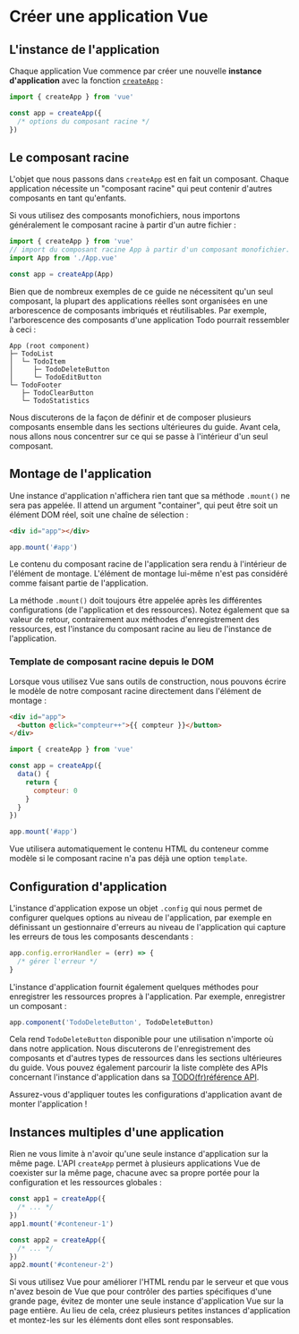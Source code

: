 # Créer une application Vue

## L'instance de l'application

Chaque application Vue commence par créer une nouvelle **instance d'application** avec la fonction [`createApp`](/api/application#createapp) :

```js
import { createApp } from 'vue'

const app = createApp({
  /* options du composant racine */
})
```

## Le composant racine

L'objet que nous passons dans `createApp` est en fait un composant. Chaque application nécessite un "composant racine" qui peut contenir d'autres composants en tant qu'enfants.

Si vous utilisez des composants monofichiers, nous importons généralement le composant racine à partir d'un autre fichier :

```js
import { createApp } from 'vue'
// import du composant racine App à partir d'un composant monofichier.
import App from './App.vue'

const app = createApp(App)
```

Bien que de nombreux exemples de ce guide ne nécessitent qu'un seul composant, la plupart des applications réelles sont organisées en une arborescence de composants imbriqués et réutilisables. Par exemple, l'arborescence des composants d'une application Todo pourrait ressembler à ceci :

```
App (root component)
├─ TodoList
│  └─ TodoItem
│     ├─ TodoDeleteButton
│     └─ TodoEditButton
└─ TodoFooter
   ├─ TodoClearButton
   └─ TodoStatistics
```

Nous discuterons de la façon de définir et de composer plusieurs composants ensemble dans les sections ultérieures du guide. Avant cela, nous allons nous concentrer sur ce qui se passe à l'intérieur d'un seul composant.

## Montage de l'application

Une instance d'application n'affichera rien tant que sa méthode `.mount()` ne sera pas appelée. Il attend un argument "container", qui peut être soit un élément DOM réel, soit une chaîne de sélection :

```html
<div id="app"></div>
```

```js
app.mount('#app')
```

Le contenu du composant racine de l'application sera rendu à l'intérieur de l'élément de montage. L'élément de montage lui-même n'est pas considéré comme faisant partie de l'application.

La méthode `.mount()` doit toujours être appelée après les différentes configurations (de l'application et des ressources). Notez également que sa valeur de retour, contrairement aux méthodes d'enregistrement des ressources, est l'instance du composant racine au lieu de l'instance de l'application.

### Template de composant racine depuis le DOM

Lorsque vous utilisez Vue sans outils de construction, nous pouvons écrire le modèle de notre composant racine directement dans l'élément de montage :

```html
<div id="app">
  <button @click="compteur++">{{ compteur }}</button>
</div>
```

```js
import { createApp } from 'vue'

const app = createApp({
  data() {
    return {
      compteur: 0
    }
  }
})

app.mount('#app')
```

Vue utilisera automatiquement le contenu HTML du conteneur comme modèle si le composant racine n'a pas déjà une option `template`.

## Configuration d'application

L'instance d'application expose un objet `.config` qui nous permet de configurer quelques options au niveau de l'application, par exemple en définissant un gestionnaire d'erreurs au niveau de l'application qui capture les erreurs de tous les composants descendants :

```js
app.config.errorHandler = (err) => {
  /* gérer l'erreur */
}
```

L'instance d'application fournit également quelques méthodes pour enregistrer les ressources propres à l'application. Par exemple, enregistrer un composant :

```js
app.component('TodoDeleteButton', TodoDeleteButton)
```

Cela rend `TodoDeleteButton` disponible pour une utilisation n'importe où dans notre application. Nous discuterons de l'enregistrement des composants et d'autres types de ressources dans les sections ultérieures du guide. Vous pouvez également parcourir la liste complète des APIs concernant l'instance d'application dans sa [TODO(fr)référence API](/api/application).

Assurez-vous d'appliquer toutes les configurations d'application avant de monter l'application !

## Instances multiples d'une application

Rien ne vous limite à n'avoir qu'une seule instance d'application sur la même page. L'API `createApp` permet à plusieurs applications Vue de coexister sur la même page, chacune avec sa propre portée pour la configuration et les ressources globales :

```js
const app1 = createApp({
  /* ... */
})
app1.mount('#conteneur-1')

const app2 = createApp({
  /* ... */
})
app2.mount('#conteneur-2')
```

Si vous utilisez Vue pour améliorer l'HTML rendu par le serveur et que vous n'avez besoin de Vue que pour contrôler des parties spécifiques d'une grande page, évitez de monter une seule instance d'application Vue sur la page entière. Au lieu de cela, créez plusieurs petites instances d'application et montez-les sur les éléments dont elles sont responsables.
